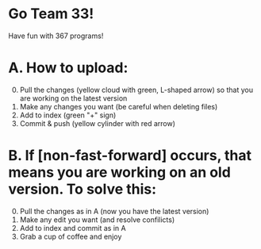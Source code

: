 # Go Team 33!
Have fun with 367 programs!

# A. How to upload:
0. Pull the changes (yellow cloud with green, L-shaped arrow) so that you are working on the latest version
1. Make any changes you want (be careful when deleting files)
2. Add to index (green "+" sign)
3. Commit & push (yellow cylinder with red arrow)

# B. If [non-fast-forward] occurs, that means you are working on an old version. To solve this:
0. Pull the changes as in A (now you have the latest version)
1. Make any edit you want (and resolve confilicts)
2. Add to index and commit as in A
3. Grab a cup of coffee and enjoy
